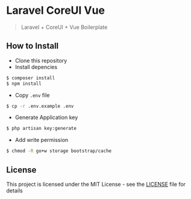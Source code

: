 # Laravel CoreUI Vue

> Laravel + CoreUI + Vue Boilerplate

## How to Install
* Clone this repository
* Install depencies
```bash
$ composer install
$ npm install
```
* Copy `.env` file
```bash
$ cp -r .env.example .env
```
* Generate Application key
```bash
$ php artisan key:generate
```
* Add write permission
```bash
$ chmod -R go+w storage bootstrap/cache
```

## License
This project is licensed under the MIT License - see the [LICENSE](LICENSE) file for details
